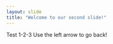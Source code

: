 ```yaml
---
layout: slide
title: "Welcome to our second slide!"
---
```

Test 1-2-3
Use the left arrow to go back!
